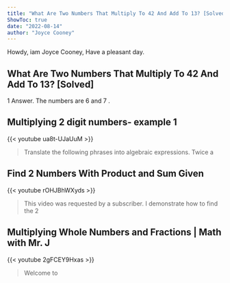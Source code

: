 ```yaml
---
title: "What Are Two Numbers That Multiply To 42 And Add To 13? [Solved]"
ShowToc: true 
date: "2022-08-14"
author: "Joyce Cooney" 
---
```


Howdy, iam Joyce Cooney, Have a pleasant day.
## What Are Two Numbers That Multiply To 42 And Add To 13? [Solved]
1 Answer. The numbers are 6 and 7 .

## Multiplying 2 digit numbers- example 1
{{< youtube ua8t-UJaUuM >}}
>Translate the following phrases into algebraic expressions. Twice a 

## Find 2 Numbers With Product and Sum Given
{{< youtube rOHJBhWXyds >}}
>This video was requested by a subscriber. I demonstrate how to find the 2 

## Multiplying Whole Numbers and Fractions | Math with Mr. J
{{< youtube 2gFCEY9Hxas >}}
>Welcome to 

